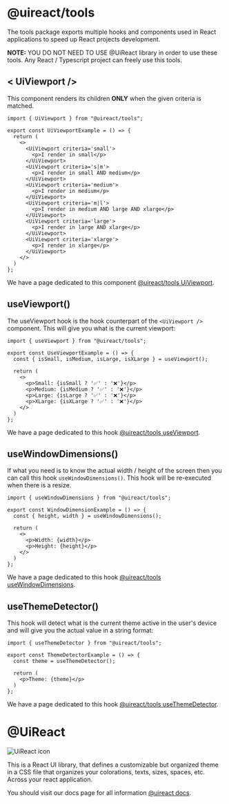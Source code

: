 # @uireact/tools

The tools package exports multiple hooks and components used in React applications to speed up React projects development.

**NOTE:** YOU DO NOT NEED TO USE @UiReact library in order to use these tools. Any React / Typescript project can freely use this tools.

## < UiViewport />

This component renders its children **ONLY** when the given criteria is matched.

```tsx
import { UiViewport } from "@uireact/tools";

export const UiViewportExample = () => {
  return (
    <>
      <UiViewport criteria='small'>
        <p>I render in small</p>
      </UiViewport>
      <UiViewport criteria='s|m'>
        <p>I render in small AND medium</p>
      </UiViewport>
      <UiViewport criteria='medium'>
        <p>I render in medium</p>
      </UiViewport>
      <UiViewport criteria='m|l'>
        <p>I render in medium AND large AND xlarge</p>
      </UiViewport>
      <UiViewport criteria='large'>
        <p>I render in large AND xlarge</p>
      </UiViewport>
      <UiViewport criteria='xlarge'>
        <p>I render in xlarge</p>
      </UiViewport>
    </>
  )
};
```

We have a page dedicated to this component [@uireact/tools UiViewport](https://www.uireact.io/docs/ui-viewport).

## useViewport()

The useViewport hook is the hook counterpart of the `<UiViewport />` component. This will give you what is the current viewport:

```tsx
import { useViewport } from "@uireact/tools";

export const UseViewportExample = () => {
  const { isSmall, isMedium, isLarge, isXLarge } = useViewport();

  return (
    <>
      <p>Small: {isSmall ? '✅' : '❌'}</p>
      <p>Medium: {isMedium ? '✅' : '❌'}</p>
      <p>Large: {isLarge ? '✅' : '❌'}</p>
      <p>XLarge: {isXLarge ? '✅' : '❌'}</p>
    </>
  )
};
```

We have a page dedicated to this hook [@uireact/tools useViewport](https://www.uireact.io/docs/use-viewport).

## useWindowDimensions()

If what you need is to know the actual width / height of the screen then you can call this hook `useWindowDimensions()`. This hook will be re-executed when there is a resize.

```tsx
import { useWindowDimensions } from "@uireact/tools";

export const WindowDimensionExample = () => {
  const { height, width } = useWindowDimensions();

  return (
    <>
      <p>Width: {width}</p>
      <p>Height: {height}</p>
    </>
  )
};

```

We have a page dedicated to this hook [@uireact/tools useWindowDimensions](https://www.uireact.io/docs/use-window-dimensions).

## useThemeDetector()

This hook will detect what is the current theme active in the user's device and will give you the actual value in a string format: 

```tsx
import { useThemeDetector } from "@uireact/tools";

export const ThemeDetectorExample = () => {
  const theme = useThemeDetector();

  return (
    <p>Theme: {theme}</p>
  )
};

```

We have a page dedicated to this hook [@uireact/tools useThemeDetector](https://www.uireact.io/docs/use-theme-detector).

# @UiReact
![UiReact icon](https://www.uireact.io/_next/static/media/sunglasses_cat.a5f3369a.gif)

This is a React UI library, that defines a customizable but organized theme in a CSS file that organizes your colorations, texts, sizes, spaces, etc. Across your react application.

You should visit our docs page for all information [@uireact docs](https://uireact.io).